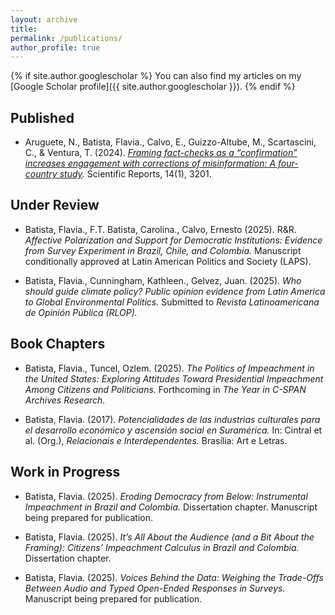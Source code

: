```yaml
---
layout: archive
title: 
permalink: /publications/
author_profile: true
---
```


{% if site.author.googlescholar %}
You can also find my articles on my [Google Scholar profile]({{ site.author.googlescholar }}).
{% endif %}

## Published
- Aruguete, N., Batista, Flavia., Calvo, E., Guizzo-Altube, M., Scartascini, C., & Ventura, T. (2024). *[Framing fact-checks as a “confirmation” increases engagement with corrections of misinformation: A four-country study](idp.nature.com/authorize?response_type=cookie&client_id=grover&redirect_uri=https%3A%2F%2Fwww.nature.com%2Farticles%2Fs41598-024-53337-0).* Scientific Reports, 14(1), 3201.

## Under Review
- Batista, Flavia., F.T. Batista, Carolina., Calvo, Ernesto (2025). R&R. *Affective Polarization and Support for Democratic Institutions: Evidence from Survey Experiment in Brazil, Chile, and Colombia.* Manuscript conditionally approved at Latin American
Politics and Society (LAPS).

- Batista, Flavia., Cunningham, Kathleen., Gelvez, Juan. (2025). *Who should guide climate policy? Public opinion evidence from Latin America to Global Environmental Politics.* Submitted to *Revista Latinoamericana de Opinión Pública (RLOP).*  

## Book Chapters
- Batista, Flavia., Tuncel, Ozlem. (2025). *The Politics of Impeachment in the United States: Exploring Attitudes Toward Presidential Impeachment Among Citizens and Politicians.* Forthcoming in *The Year in C-SPAN Archives Research.*  

- Batista, Flavia. (2017). *Potencialidades de las industrias culturales para el desarrollo económico y ascensión social en Suramérica.* In: Cintral et al. (Org.), *Relacionais e Interdependentes.* Brasília: Art e Letras.  

## Work in Progress
- Batista, Flavia. (2025). *Eroding Democracy from Below: Instrumental Impeachment in Brazil and Colombia.* Dissertation chapter. Manuscript being prepared for publication. 


- Batista, Flavia. (2025). *It’s All About the Audience (and a Bit About the Framing): Citizens’ Impeachment Calculus in Brazil and Colombia.* Dissertation chapter.
  
- Batista, Flavia. (2025). *Voices Behind the Data: Weighing the Trade-Offs Between Audio and Typed Open-Ended Responses in Surveys.* Manuscript being prepared for publication. 
